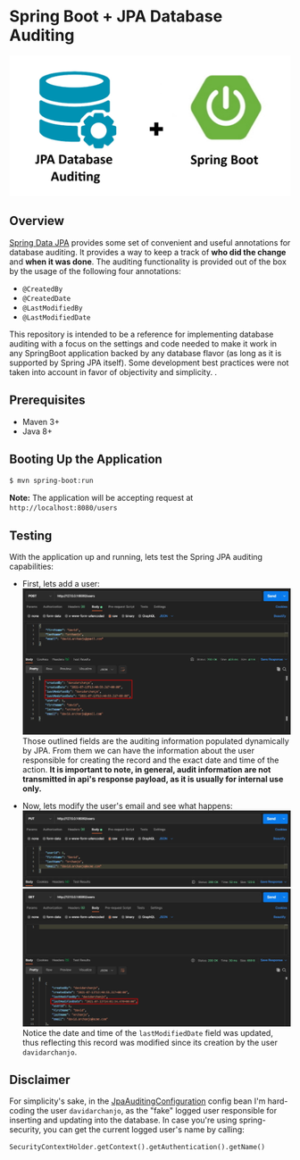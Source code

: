 # Spring Boot + JPA Database Auditing
![background](./assets/background.jpg)

## Overview
[Spring Data JPA](https://spring.io/projects/spring-data-jpa) provides some set of convenient and useful annotations for database auditing. It provides a way to keep a track of **who did the change** and **when it was done**.
The auditing functionality is provided out of the box by the usage of the following four annotations:
- `@CreatedBy`
- `@CreatedDate`
- `@LastModifiedBy`
- `@LastModifiedDate`

This repository is intended to be a reference for implementing database auditing with a focus on the settings and code needed to make it work in any SpringBoot application backed by any database flavor (as long as it is supported by Spring JPA itself). Some development best practices were not taken into account in favor of objectivity and simplicity. .

## Prerequisites
- Maven 3+
- Java 8+ 


## Booting Up the Application
````bash
$ mvn spring-boot:run
````
**Note:** The application will be accepting request at `http://localhost:8080/users`


## Testing
With the application up and running, lets test the Spring JPA auditing capabilities:

- First, lets add a user:
  ![create_user](./assets/create_user.jpg)
  Those outlined fields are the auditing information populated dynamically by JPA. From them we can have the information about the user responsible for creating the record and the exact date and time of the action. 
  **It is important to note, in general, audit information are not transmitted in api's response payload, as it is usually for internal use only.**
  
  
- Now, lets modify the user's email and see what happens:
  ![update_user](./assets/update_user.jpg)
  ![get_updated_user](./assets/get_updated_user.jpg)
  Notice the date and time of the `lastModifiedDate` field was updated, thus reflecting this record was modified since its creation by the user `davidarchanjo`. 


## Disclaimer
For simplicity's sake, in the [JpaAuditingConfiguration](./src/main/java/br/com/darchanjo/examples/jpa/auditing/config/JpaAuditingConfiguration.java) config bean I'm hard-coding the user `davidarchanjo`, as the "fake" logged user responsible for inserting and updating into the database. In case you're using spring-security, you can get the current logged user's name by calling: 
```
SecurityContextHolder.getContext().getAuthentication().getName()
```